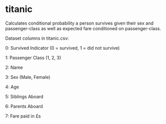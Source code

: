 # titanic
Calculates conditional probability a person survives given their sex and passenger-class as well as expected fare conditioned on passenger-class.

Dataset columns in titanic.csv:

0: Survived Indicator (0 = survived, 1 = did not survive)

1: Passenger Class (1, 2, 3)

2: Name

3: Sex (Male, Female)

4: Age

5: Siblings Aboard

6: Parents Aboard

7: Fare paid in £s
